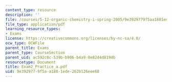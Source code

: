 ```yaml
---
content_type: resource
description: ''
file: /courses/5-12-organic-chemistry-i-spring-2005/9e3929779f5aa1881ede262b126eee68_Exam2_Practice_a.pdf
file_type: application/pdf
learning_resource_types:
- Exams
license: https://creativecommons.org/licenses/by-nc-sa/4.0/
ocw_type: OCWFile
parent_title: Exams
parent_type: CourseSection
parent_uid: ac592c0c-539b-b906-b4a9-0e82d4d8194b
resourcetype: Document
title: Exam2_Practice_a.pdf
uid: 9e392977-9f5a-a188-1ede-262b126eee68
---
```

